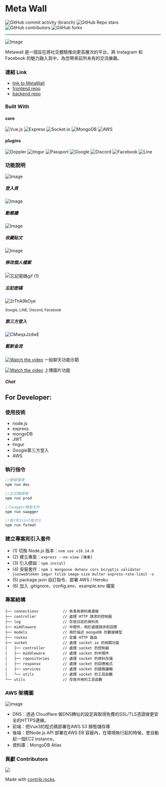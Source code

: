 # Meta Wall


![GitHub commit activity (branch)](https://img.shields.io/github/commit-activity/t/cotton123236/metawall-frontend?style=for-the-badge)
![GitHub Repo stars](https://img.shields.io/github/stars/cotton123236/metawall-frontend?style=for-the-badge)
![GitHub contributors](https://img.shields.io/github/contributors/cotton123236/metawall-frontend?style=for-the-badge)
![GitHub forks](https://img.shields.io/github/forks/cotton123236/metawall-frontend?style=for-the-badge)

---
![Image](https://i.imgur.com/h7XdEPc.png)

Metawall 是一個旨在將社交體驗推向更高層次的平台，將 Instagram 和 Facebook 的魅力融入其中，為您帶來前所未有的交流樂趣。

### 連結 Link

- [link to MetaWall](https://www.universewalls.com/)
- [frontend repo](https://github.com/cotton123236/metawall-frontend)
- [backend repo](https://github.com/larrylinr5/posts_final)

### Built With

#### core
![Vue.js](https://img.shields.io/badge/Vue.js-35495E?style=for-the-badge&logo=vuedotjs&logoColor=4FC08D)
![Express](https://img.shields.io/badge/express-35495E?style=for-the-badge&logo=express&logoColor=4FC08D) 
![Socket.io](https://img.shields.io/badge/socket.io-35495E?style=for-the-badge&logo=socket.io&logoColor=4FC08D)
![MongoDB](https://img.shields.io/badge/MongoDB-35495E?style=for-the-badge&logo=mongodb&logoColor=4FC08D)
![AWS](https://img.shields.io/badge/AWS-35495E?style=for-the-badge&logo=amazonaws&logoColor=4FC08D) 

#### plugins
![Doppler](https://img.shields.io/badge/Doppler-35495E?style=for-the-badge&logo=doppler&logoColor=4FC08D)
![Imgur](https://img.shields.io/badge/imgur-35495E?style=for-the-badge&logo=imgur&logoColor=4FC08D)
![Passport](https://img.shields.io/badge/passport-35495E?style=for-the-badge&logo=passport&logoColor=4FC08D)
![Google](https://img.shields.io/badge/google%20login-35495E?style=for-the-badge&logo=google&logoColor=4285F4) 
![Discord](https://img.shields.io/badge/discord%20login-35495E?style=for-the-badge&logo=discord&logoColor=5865F2)
![Facebook](https://img.shields.io/badge/facebook%20login-35495E?style=for-the-badge&logo=facebook&logoColor=1877F2) 
![Line](https://img.shields.io/badge/line%20login-35495E?style=for-the-badge&logo=line&logoColor=00C300)



### 功能說明
![Image](https://i.imgur.com/r2gQWgD.png)
##### 登入頁

![Image](https://i.imgur.com/m8m1duG.png)
##### 動態牆

![Image](https://i.imgur.com/AJQKgEP.png)
##### 收藏貼文

![Image](https://i.imgur.com/WW1YY2O.png)
##### 修改個人檔案


![忘記密碼gif (1)](https://github.com/larrylinr5/posts_final/assets/61115012/e6deb755-3743-4ce6-b1fe-70938d82e9ee)

##### 忘記密碼

![2rThA9kOye](https://github.com/larrylinr5/posts_final/assets/61115012/e0e1e9c7-403b-4c47-8bd2-e717f702b53c)

<small>Google, LINE, Discord, Facebook</small>
##### 第三方登入

![CMwqxJzdwE](https://github.com/larrylinr5/posts_final/assets/61115012/44b6aa75-3396-4bb9-bb73-1d1e246e62da)

##### 藍新金流

[![Watch the video](https://github.com/larrylinr5/posts_final/assets/61115012/794fb0b0-bf96-4e9a-89af-aa1e7a15cbb6)](https://youtu.be/OqpZwYZrEKg)
一般聊天功能示範

[![Watch the video](https://github.com/larrylinr5/posts_final/assets/61115012/794fb0b0-bf96-4e9a-89af-aa1e7a15cbb6)](https://youtu.be/upI4KOYch-M)
上傳圖片功能

##### Chat 
##### 


## For Developer:

### 使用技術
- node.js
- express
- mongoDB
- JWT
- Imgur
- Google第三方登入
- AWS

### 執行指令
```javascript
//開發環境
npm run dev

//正式機環境
npm run prod

//Swagger開發文件
npm run swagger

//執行ESlint格式化
npm run format
```
### 建立專案和引入套件
- (1) 切換 Node.js 版本：``` nvm use v16.14.0 ```
- (2) 建立專案：``` express --no-view [專案] ```
- (3) 引入模組：``` npm install ```
- (4) 安裝套件：``` npm i mongoose dotenv cors bcryptjs validator jsonwebtoken imgur tslib image-size multer express-rate-limit -s ```
- (5) package.json 自訂指令、部署 AWS / Heroku
- (6) 加入 .gitignore、config.env、example.env 檔案


### 專案結構
```
├── connections           // 負責與資料庫連接
├── controller            // 處理 HTTP 請求的控制器
├── log                   // 存放日誌的資料夾
├── middleware            // 中間件，用於處理請求和回應
├── models                // 用於描述 mongoDB 的數據模型
├── routes                // 定義 HTTP 路由
├── socket                // 處理 socket.io 的相關功能
│   ├── controller        // 處理 socket 的控制器
│   ├── middleware        // 處理 socket 的中間件
│   ├── repositories      // 處理 socket 的資料存儲
│   ├── response          // 處理 socket 的回應格式
│   ├── services          // 處理 socket 的服務邏輯
│   └── utils             // 處理 socket 的工具函數
└── utils                 // 存放共用的工具函數

```

### AWS 架構圖
![image](https://i.imgur.com/XAShGBE.png)
- DNS：透過 Cloudflare 做DNS轉址的設定與取得免費的SSL/TLS憑證做更安全的HTTPS連線。
- 前端：把Vue3的程式碼部署在AWS S3 靜態儲存庫
- 後端：把Node.js API 部署在AWS EB 容器內，在環境執行起的時候，會自動起一個EC2 instance。
- 資料庫：MongoDB Atlas


### 貢獻 Contributors

<a href="https://github.com/cotton123236/metawall-frontend/graphs/contributors">
  <img src="https://contrib.rocks/image?repo=cotton123236/metawall-frontend" />
</a>

Made with [contrib.rocks](https://contrib.rocks).
